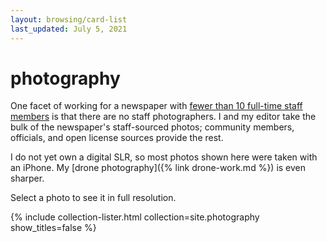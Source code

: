 ```yaml
---
layout: browsing/card-list
last_updated: July 5, 2021
---
```


# photography

One facet of working for a newspaper with [fewer than 10 full-time staff members](https://www.moabtimes.com/articles/happy-new-year-from-all-of-us-at-the-times-independent/) is that there are no staff photographers. I and my editor take the bulk of the newspaper's staff-sourced photos; community members, officials, and open license sources provide the rest.

I do not yet own a digital SLR, so most photos shown here were taken with an iPhone. My [drone photography]({% link drone-work.md %}) is even sharper.

Select a photo to see it in full resolution.

{% include collection-lister.html 
    collection=site.photography
    show_titles=false
%}
